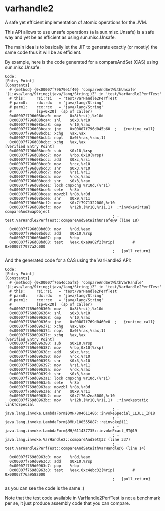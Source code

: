 # varhandle2
A safe yet efficient implementation of atomic operations for the JVM.

This API allows to use unsafe operations (a la sun.misc.Unsafe) is a safe way
and yet be as efficient as using sun.misc.Unsafe.

The main idea is to basically let the JIT to generate exactly (or mostly) the same code
thus it will be as efficient.

By example, here is the code generated for a compareAndSet (CAS) using sun.misc.Unsafe:
```
Code:
[Entry Point]
[Constants]
  # {method} {0x00007f79679e1f40} 'compareAndSetWithUnsafe' '(Ljava/lang/String;Ljava/lang/String;)Z' in 'test/VarHandle2PerfTest'
  # this:     rsi:rsi   = 'test/VarHandle2PerfTest'
  # parm0:    rdx:rdx   = 'java/lang/String'
  # parm1:    rcx:rcx   = 'java/lang/String'
  #           [sp+0x20]  (sp of caller)
  0x00007f796d08bca0: mov    0x8(%rsi),%r10d
  0x00007f796d08bca4: shl    $0x3,%r10
  0x00007f796d08bca8: cmp    %r10,%rax
  0x00007f796d08bcab: jne    0x00007f796d045b60  ;   {runtime_call}
  0x00007f796d08bcb1: xchg   %ax,%ax
  0x00007f796d08bcb4: nopl   0x0(%rax,%rax,1)
  0x00007f796d08bcbc: xchg   %ax,%ax
[Verified Entry Point]
  0x00007f796d08bcc0: sub    $0x18,%rsp
  0x00007f796d08bcc7: mov    %rbp,0x10(%rsp)
  0x00007f796d08bccc: add    $0xc,%rsi
  0x00007f796d08bcd0: mov    %rcx,%r10
  0x00007f796d08bcd3: shr    $0x3,%r10
  0x00007f796d08bcd7: mov    %rsi,%r11
  0x00007f796d08bcda: mov    %rdx,%rax
  0x00007f796d08bcdd: shr    $0x3,%rax
  0x00007f796d08bce1: lock cmpxchg %r10d,(%rsi)
  0x00007f796d08bce6: sete   %r8b
  0x00007f796d08bcea: movzbl %r8b,%r8d
  0x00007f796d08bcee: shr    $0x9,%r11
  0x00007f796d08bcf2: mov    $0x7f7971322000,%r10
  0x00007f796d08bcfc: mov    %r12b,(%r10,%r11,1)  ;*invokevirtual compareAndSwapObject
                                                ; - test.VarHandle2PerfTest::compareAndSetWithUnsafe@9 (line 18)

  0x00007f796d08bd00: mov    %r8d,%eax
  0x00007f796d08bd03: add    $0x10,%rsp
  0x00007f796d08bd07: pop    %rbp
  0x00007f796d08bd08: test   %eax,0xa9a02f2(%rip)        # 0x00007f7977a2c000
                                                ;   {poll_return}                  
```

And the generated code for a CAS using the VarHandle2 API:
```
Code:
[Entry Point]
[Constants]
  # {method} {0x00007f76a4dc5af8} 'compareAndSetWithVarHandle' '(Ljava/lang/String;Ljava/lang/String;)Z' in 'test/VarHandle2PerfTest'
  # this:     rsi:rsi   = 'test/VarHandle2PerfTest'
  # parm0:    rdx:rdx   = 'java/lang/String'
  # parm1:    rcx:rcx   = 'java/lang/String'
  #           [sp+0x20]  (sp of caller)
  0x00007f769d096360: mov    0x8(%rsi),%r10d
  0x00007f769d096364: shl    $0x3,%r10
  0x00007f769d096368: cmp    %r10,%rax
  0x00007f769d09636b: jne    0x00007f769d0460e0  ;   {runtime_call}
  0x00007f769d096371: xchg   %ax,%ax
  0x00007f769d096374: nopl   0x0(%rax,%rax,1)
  0x00007f769d09637c: xchg   %ax,%ax
[Verified Entry Point]
  0x00007f769d096380: sub    $0x18,%rsp
  0x00007f769d096387: mov    %rbp,0x10(%rsp)
  0x00007f769d09638c: add    $0xc,%rsi
  0x00007f769d096390: mov    %rcx,%r10
  0x00007f769d096393: shr    $0x3,%r10
  0x00007f769d096397: mov    %rsi,%r11
  0x00007f769d09639a: mov    %rdx,%rax
  0x00007f769d09639d: shr    $0x3,%rax
  0x00007f769d0963a1: lock cmpxchg %r10d,(%rsi)
  0x00007f769d0963a6: sete   %r8b
  0x00007f769d0963aa: movzbl %r8b,%r8d
  0x00007f769d0963ae: shr    $0x9,%r11
  0x00007f769d0963b2: mov    $0x7f76a2ea5000,%r10
  0x00007f769d0963bc: mov    %r12b,(%r10,%r11,1)  ;*invokestatic linkToSpecial
                                                ; - java.lang.invoke.LambdaForm$DMH/804611486::invokeSpecial_LLJLL_I@18
                                                ; - java.lang.invoke.LambdaForm$BMH/100555887::reinvoke@111
                                                ; - java.lang.invoke.LambdaForm$MH/611437735::invokeExact_MT@19
                                                ; - java.lang.invoke.VarHandle2::compareAndSet@32 (line 337)
                                                ; - test.VarHandle2PerfTest::compareAndSetWithVarHandle@6 (line 14)

  0x00007f769d0963c0: mov    %r8d,%eax
  0x00007f769d0963c3: add    $0x10,%rsp
  0x00007f769d0963c7: pop    %rbp
  0x00007f769d0963c8: test   %eax,0xc4ebc32(%rip)        # 0x00007f76a9582000
                                                ;   {poll_return}
```

as you can see the code is the same :)

Note that the test code available in VarHandle2PerfTest is not a benchmark per se,
it just produce assembly code that you can compare.

